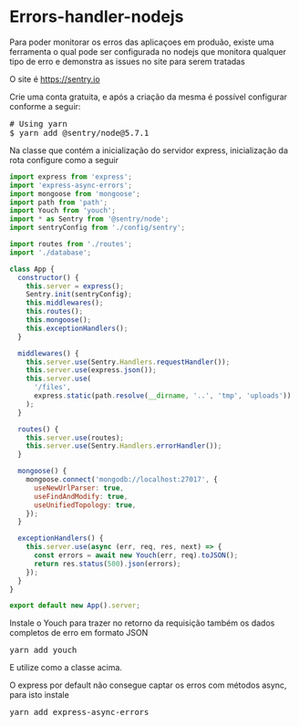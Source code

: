 # Errors-handler-nodejs

Para poder monitorar os erros das aplicaçoes em produão, existe uma ferramenta o qual pode ser configurada no nodejs que monitora qualquer tipo de erro e demonstra as issues no site para serem tratadas

O site é https://sentry.io

Crie uma conta gratuita, e após a criação da mesma é possível configurar conforme a seguir: 

<pre>
# Using yarn
$ yarn add @sentry/node@5.7.1
</pre>

Na classe que contém a inicialização do servidor express, inicialização da rota configure como a seguir
```javascript
import express from 'express';
import 'express-async-errors';
import mongoose from 'mongoose';
import path from 'path';
import Youch from 'youch';
import * as Sentry from '@sentry/node';
import sentryConfig from './config/sentry';

import routes from './routes';
import './database';

class App {
  constructor() {
    this.server = express();
    Sentry.init(sentryConfig);
    this.middlewares();
    this.routes();
    this.mongoose();
    this.exceptionHandlers();
  }

  middlewares() {
    this.server.use(Sentry.Handlers.requestHandler());
    this.server.use(express.json());
    this.server.use(
      '/files',
      express.static(path.resolve(__dirname, '..', 'tmp', 'uploads'))
    );
  }

  routes() {
    this.server.use(routes);
    this.server.use(Sentry.Handlers.errorHandler());
  }

  mongoose() {
    mongoose.connect('mongodb://localhost:27017', {
      useNewUrlParser: true,
      useFindAndModify: true,
      useUnifiedTopology: true,
    });
  }

  exceptionHandlers() {
    this.server.use(async (err, req, res, next) => {
      const errors = await new Youch(err, req).toJSON();
      return res.status(500).json(errors);
    });
  }
}

export default new App().server;

```

Instale o Youch para trazer no retorno da requisição também os dados completos de erro em formato JSON
<pre>
yarn add youch
</pre>
E utilize como a classe acima.

O express por default não consegue captar os erros com métodos async, para isto instale
<pre>
yarn add express-async-errors
</pre>

